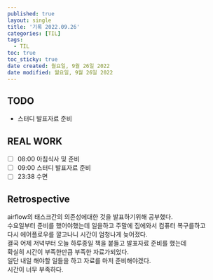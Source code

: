 ```yaml
---
published: true
layout: single
title: '기록 2022.09.26'
categories: [TIL]
tags:
  - TIL
toc: true
toc_sticky: true
date created: 월요일, 9월 26일 2022
date modified: 월요일, 9월 26일 2022
---
```


## TODO
- 스터디 발표자료 준비

## REAL WORK
- [ ] 08:00 아침식사 및 준비
- [ ] 09:00 스터디 발표자료 준비
- [ ] 23:38 수면

## Retrospective
airflow의 태스크간의 의존성에대한 것을 발표하기위해 공부했다.  
수요일부터 준비를 했어야했는데 일을하고 주말에 집에와서 컴퓨터 복구를하고  
다시 에어플로우를 깔고나니 시간이 엄청나게 늦어졌다.  
결국 어제 저녁부터 오늘 하루종일 책을 붙들고 발표자료 준비를 했는데  
확실히 시간이 부족한만큼 부족한 자료가되었다.  
일단 내일 해야할 일들을 하고 자료를 마저 준비해야겠다.  
시간이 너무 부족하다.
